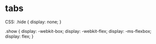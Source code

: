 # tabs
CSS:
.hide {
  display: none;
}

.show {
  display: -webkit-box;
  display: -webkit-flex;
  display: -ms-flexbox;
  display: flex;
}

